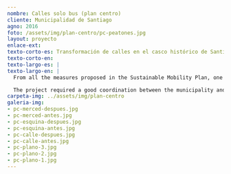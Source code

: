 ```yaml
---
nombre: Calles solo bus (plan centro)
cliente: Municipalidad de Santiago
agno: 2016
foto: /assets/img/plan-centro/pc-peatones.jpg
layout: proyecto
enlace-ext: 
texto-corto-es: Transformación de calles en el casco histórico de Santiago para hacerlas más eficientes y seguras para el transporte público y los peatones.
texto-corto-en:
texto-largo-es: |
texto-largo-en: |
  From all the measures proposed in the Sustainable Mobility Plan, one of the most recognized and awarded is the so-called downtown programme or **Plan Centro**. It proposed the remodeling of 7 important streets that had public transport and are located in the most active and congested part of the Santiago's historic district. The main purpose of this redesign was to facilitate the movements of both pedestrians and buses, by removing private cars and rethinking the street section and allocation of space. In some segments the vehicular lanes were reduced from three to one, and the sidewalks doubled. Also, the height differences between pedestrian and vehicular spaces were eliminated, leaving a continuous surface with improved universal access.

  The project required a good coordination between the municipality and other government agencies, and has been rewarded by several prizes (mentioned above).
carpeta-img: ../assets/img/plan-centro
galeria-img:
- pc-merced-despues.jpg
- pc-merced-antes.jpg
- pc-esquina-despues.jpg
- pc-esquina-antes.jpg
- pc-calle-despues.jpg
- pc-calle-antes.jpg
- pc-plano-3.jpg
- pc-plano-2.jpg
- pc-plano-1.jpg
---
```


